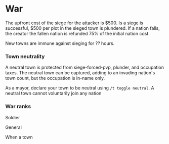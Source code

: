 # War



The upfront cost of the siege for the attacker is $500.
Is a siege is successful, $500 per plot in the sieged town is plundered.
If a nation falls, the creator the fallen nation is refunded 75% of the initial nation cost.

New towns are immune against sieging for ?? hours.



### Town neutrality

A neutral town is protected from siege-forced-pvp, plunder, and occupation taxes. The neutral town can be captured, adding to an invading nation's town count, but the occupation is in-name only.

As a mayor, declare your town to be neutral using `/t toggle neutral`. A neutral town cannot voluntarily join any nation

### War ranks

Soldier

General

When a town 
